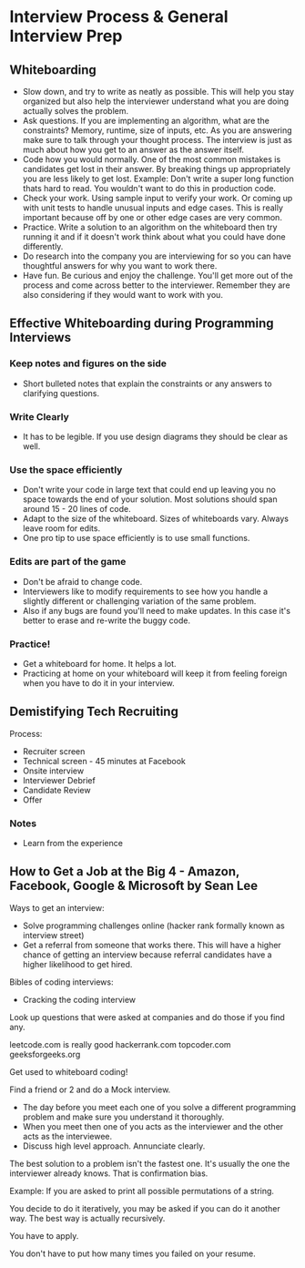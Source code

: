 # Interview Process & General Interview Prep
## Whiteboarding
- Slow down, and try to write as neatly as possible. This will help you stay organized but also help the interviewer understand what you are doing actually solves the problem.
- Ask questions. If you are implementing an algorithm, what are the constraints? Memory, runtime, size of inputs, etc. As you are answering make sure to talk through your thought process. The interview is just as much about how you get to an answer as the answer itself.
- Code how you would normally. One of the most common mistakes is candidates get lost in their answer. By breaking things up appropriately you are less likely to get lost. Example: Don't write a super long function thats hard to read. You wouldn't want to do this in production code.
- Check your work. Using sample input to verify your work. Or coming up with unit tests to handle unusual inputs and edge cases. This is really important because off by one or other edge cases are very common.
- Practice. Write a solution to an algorithm on the whiteboard then try running it and if it doesn't work think about what you could have done differently.
- Do research into the company you are interviewing for so you can have thoughtful answers for why you want to work there.
- Have fun. Be curious and enjoy the challenge. You'll get more out of the process and come across better to the interviewer. Remember they are also considering if they would want to work with you.

## Effective Whiteboarding during Programming Interviews
### Keep notes and figures on the side
- Short bulleted notes that explain the constraints or any answers to clarifying questions.
### Write Clearly
- It has to be legible. If you use design diagrams they should be clear as well.
### Use the space efficiently
- Don't write your code in large text that could end up leaving you no space towards the end of your solution. Most solutions should span around 15 - 20 lines of code. 
- Adapt to the size of the whiteboard. Sizes of whiteboards vary. Always leave room for edits.
- One pro tip to use space efficiently is to use small functions.
### Edits are part of the game
- Don't be afraid to change code.
- Interviewers like to modify requirements to see how you handle a slightly different or challenging variation of the same problem.
- Also if any bugs are found you'll need to make updates. In this case it's better to erase and re-write the buggy code.
### Practice!
- Get a whiteboard for home. It helps a lot.
- Practicing at home on your whiteboard will keep it from feeling foreign when you have to do it in your interview.

## Demistifying Tech Recruiting
Process:
- Recruiter screen
- Technical screen - 45 minutes at Facebook
- Onsite interview
- Interviewer Debrief
- Candidate Review
- Offer

### Notes
- Learn from the experience

## How to Get a Job at the Big 4 - Amazon, Facebook, Google & Microsoft by Sean Lee
Ways to get an interview:
- Solve programming challenges online (hacker rank formally known as interview street)
- Get a referral from someone that works there. This will have a higher chance of getting an interview because referral candidates have a higher likelihood to get hired.

Bibles of coding interviews:
- Cracking the coding interview

Look up questions that were asked at companies and do those if you find any.

leetcode.com is really good
hackerrank.com
topcoder.com
geeksforgeeks.org

Get used to whiteboard coding!

Find a friend or 2 and do a Mock interview.
- The day before you meet each one of you solve a different programming problem and make sure you understand it thoroughly.
- When you meet then one of you acts as the interviewer and the other acts as the interviewee.
- Discuss high level approach. Annunciate clearly.

The best solution to a problem isn't the fastest one. It's usually the one the interviewer already knows. That is confirmation bias.

Example: If you are asked to print all possible permutations of a string.

You decide to do it iteratively, you may be asked if you can do it another way.
The best way is actually recursively.

You have to apply.

You don't have to put how many times you failed on your resume.